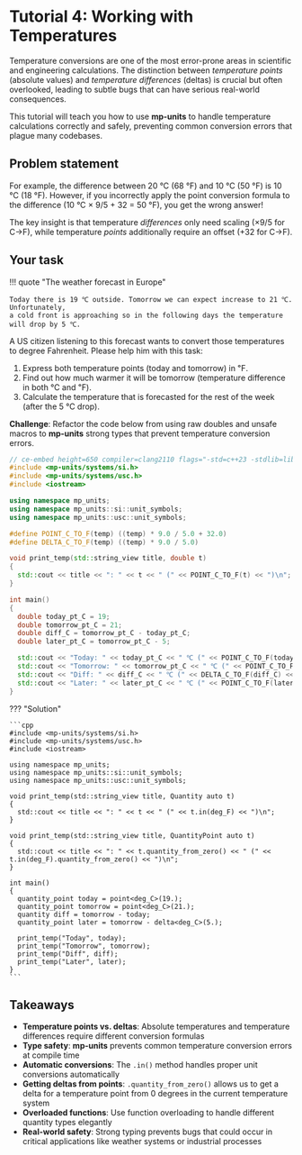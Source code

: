 # Tutorial 4: Working with Temperatures

Temperature conversions are one of the most error-prone areas in scientific and
engineering calculations. The distinction between _temperature points_ (absolute values)
and _temperature differences_ (deltas) is crucial but often overlooked, leading to
subtle bugs that can have serious real-world consequences.

This tutorial will teach you how to use **mp-units** to handle temperature calculations
correctly and safely, preventing common conversion errors that plague many codebases.


## Problem statement

For example, the difference between 20 °C (68 °F) and 10 °C (50 °F) is 10 °C (18 °F).
However, if you incorrectly apply the point conversion formula to the difference
(10 °C × 9/5 + 32 = 50 °F), you get the wrong answer!

The key insight is that temperature _differences_ only need scaling (×9/5 for C→F),
while temperature _points_ additionally require an offset (+32 for C→F).

## Your task

!!! quote "The weather forecast in Europe"

    Today there is 19 ℃ outside. Tomorrow we can expect increase to 21 ℃. Unfortunately,
    a cold front is approaching so in the following days the temperature will drop by 5 ℃.

A US citizen listening to this forecast wants to convert those temperatures to degree
Fahrenheit. Please help him with this task:

1. Express both temperature points (today and tomorrow) in ℉.
2. Find out how much warmer it will be tomorrow (temperature difference in both ℃ and ℉).
3. Calculate the temperature that is forecasted for the rest of the week (after the 5 ℃ drop).

**Challenge**: Refactor the code below from using raw doubles and unsafe macros to
**mp-units** strong types that prevent temperature conversion errors.

```cpp
// ce-embed height=650 compiler=clang2110 flags="-std=c++23 -stdlib=libc++ -O3"
#include <mp-units/systems/si.h>
#include <mp-units/systems/usc.h>
#include <iostream>

using namespace mp_units;
using namespace mp_units::si::unit_symbols;
using namespace mp_units::usc::unit_symbols;

#define POINT_C_TO_F(temp) ((temp) * 9.0 / 5.0 + 32.0)
#define DELTA_C_TO_F(temp) ((temp) * 9.0 / 5.0)

void print_temp(std::string_view title, double t)
{
  std::cout << title << ": " << t << " (" << POINT_C_TO_F(t) << ")\n";
}

int main()
{
  double today_pt_C = 19;
  double tomorrow_pt_C = 21;
  double diff_C = tomorrow_pt_C - today_pt_C;
  double later_pt_C = tomorrow_pt_C - 5;

  std::cout << "Today: " << today_pt_C << " ℃ (" << POINT_C_TO_F(today_pt_C) << " ℉)\n";
  std::cout << "Tomorrow: " << tomorrow_pt_C << " ℃ (" << POINT_C_TO_F(tomorrow_pt_C) << " ℉)\n";
  std::cout << "Diff: " << diff_C << " ℃ (" << DELTA_C_TO_F(diff_C) << " ℉)\n";
  std::cout << "Later: " << later_pt_C << " ℃ (" << POINT_C_TO_F(later_pt_C) << " ℉)\n";
}
```

??? "Solution"

    ```cpp
    #include <mp-units/systems/si.h>
    #include <mp-units/systems/usc.h>
    #include <iostream>

    using namespace mp_units;
    using namespace mp_units::si::unit_symbols;
    using namespace mp_units::usc::unit_symbols;

    void print_temp(std::string_view title, Quantity auto t)
    {
      std::cout << title << ": " << t << " (" << t.in(deg_F) << ")\n";
    }

    void print_temp(std::string_view title, QuantityPoint auto t)
    {
      std::cout << title << ": " << t.quantity_from_zero() << " (" << t.in(deg_F).quantity_from_zero() << ")\n";
    }

    int main()
    {
      quantity_point today = point<deg_C>(19.);
      quantity_point tomorrow = point<deg_C>(21.);
      quantity diff = tomorrow - today;
      quantity_point later = tomorrow - delta<deg_C>(5.);

      print_temp("Today", today);
      print_temp("Tomorrow", tomorrow);
      print_temp("Diff", diff);
      print_temp("Later", later);
    }
    ```

## Takeaways

- **Temperature points vs. deltas**: Absolute temperatures and temperature differences
  require different conversion formulas
- **Type safety**: **mp-units** prevents common temperature conversion errors at
  compile time  
- **Automatic conversions**: The `.in()` method handles proper unit conversions automatically
- **Getting deltas from points**: `.quantity_from_zero()` allows us to get a delta for a
  temperature point from 0 degrees in the current temperature system
- **Overloaded functions**: Use function overloading to handle different quantity types
  elegantly
- **Real-world safety**: Strong typing prevents bugs that could occur in critical
  applications like weather systems or industrial processes
